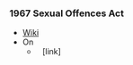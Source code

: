 ### 1967 Sexual Offences Act
- [Wiki](https://en.wikipedia.org/wiki/Sexual_Offences_Act_1967)
- On
    - ` ` [link]